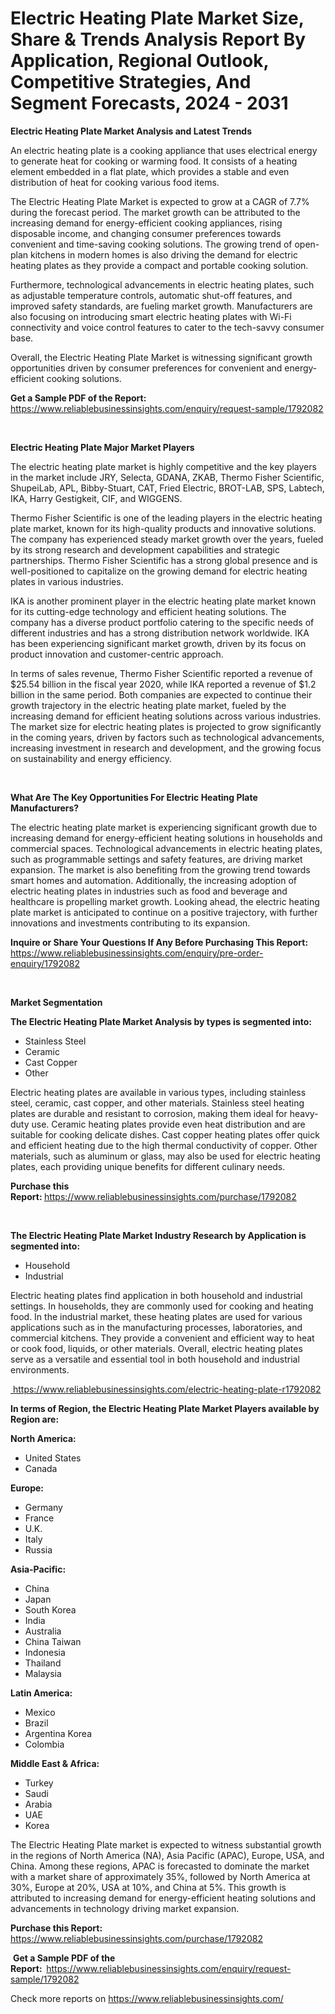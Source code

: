 <p><h1>Electric Heating Plate Market Size, Share & Trends Analysis Report By Application, Regional Outlook, Competitive Strategies, And Segment Forecasts, 2024 - 2031</h1></p><p><strong>Electric Heating Plate Market Analysis and Latest Trends</strong></p>
<p><p>An electric heating plate is a cooking appliance that uses electrical energy to generate heat for cooking or warming food. It consists of a heating element embedded in a flat plate, which provides a stable and even distribution of heat for cooking various food items.</p><p>The Electric Heating Plate Market is expected to grow at a CAGR of 7.7% during the forecast period. The market growth can be attributed to the increasing demand for energy-efficient cooking appliances, rising disposable income, and changing consumer preferences towards convenient and time-saving cooking solutions. The growing trend of open-plan kitchens in modern homes is also driving the demand for electric heating plates as they provide a compact and portable cooking solution.</p><p>Furthermore, technological advancements in electric heating plates, such as adjustable temperature controls, automatic shut-off features, and improved safety standards, are fueling market growth. Manufacturers are also focusing on introducing smart electric heating plates with Wi-Fi connectivity and voice control features to cater to the tech-savvy consumer base.</p><p>Overall, the Electric Heating Plate Market is witnessing significant growth opportunities driven by consumer preferences for convenient and energy-efficient cooking solutions.</p></p>
<p><strong>Get a Sample PDF of the Report:&nbsp;</strong> <a href="https://www.reliablebusinessinsights.com/enquiry/request-sample/1792082">https://www.reliablebusinessinsights.com/enquiry/request-sample/1792082</a></p>
<p>&nbsp;</p>
<p><strong>Electric Heating Plate Major Market Players</strong></p>
<p><p>The electric heating plate market is highly competitive and the key players in the market include JRY, Selecta, GDANA, ZKAB, Thermo Fisher Scientific, ShupeiLab, APL, Bibby-Stuart, CAT, Fried Electric, BROT-LAB, SPS, Labtech, IKA, Harry Gestigkeit, CIF, and WIGGENS.</p><p>Thermo Fisher Scientific is one of the leading players in the electric heating plate market, known for its high-quality products and innovative solutions. The company has experienced steady market growth over the years, fueled by its strong research and development capabilities and strategic partnerships. Thermo Fisher Scientific has a strong global presence and is well-positioned to capitalize on the growing demand for electric heating plates in various industries.</p><p>IKA is another prominent player in the electric heating plate market known for its cutting-edge technology and efficient heating solutions. The company has a diverse product portfolio catering to the specific needs of different industries and has a strong distribution network worldwide. IKA has been experiencing significant market growth, driven by its focus on product innovation and customer-centric approach.</p><p>In terms of sales revenue, Thermo Fisher Scientific reported a revenue of $25.54 billion in the fiscal year 2020, while IKA reported a revenue of $1.2 billion in the same period. Both companies are expected to continue their growth trajectory in the electric heating plate market, fueled by the increasing demand for efficient heating solutions across various industries. The market size for electric heating plates is projected to grow significantly in the coming years, driven by factors such as technological advancements, increasing investment in research and development, and the growing focus on sustainability and energy efficiency.</p></p>
<p>&nbsp;</p>
<p><strong>What Are The Key Opportunities For Electric Heating Plate Manufacturers?</strong></p>
<p><p>The electric heating plate market is experiencing significant growth due to increasing demand for energy-efficient heating solutions in households and commercial spaces. Technological advancements in electric heating plates, such as programmable settings and safety features, are driving market expansion. The market is also benefiting from the growing trend towards smart homes and automation. Additionally, the increasing adoption of electric heating plates in industries such as food and beverage and healthcare is propelling market growth. Looking ahead, the electric heating plate market is anticipated to continue on a positive trajectory, with further innovations and investments contributing to its expansion.</p></p>
<p><strong>Inquire or Share Your Questions If Any Before Purchasing This Report:</strong> <a href="https://www.reliablebusinessinsights.com/enquiry/pre-order-enquiry/1792082">https://www.reliablebusinessinsights.com/enquiry/pre-order-enquiry/1792082</a></p>
<p>&nbsp;</p>
<p><strong>Market Segmentation</strong></p>
<p><strong>The Electric Heating Plate Market Analysis by types is segmented into:</strong></p>
<p><ul><li>Stainless Steel</li><li>Ceramic</li><li>Cast Copper</li><li>Other</li></ul></p>
<p><p>Electric heating plates are available in various types, including stainless steel, ceramic, cast copper, and other materials. Stainless steel heating plates are durable and resistant to corrosion, making them ideal for heavy-duty use. Ceramic heating plates provide even heat distribution and are suitable for cooking delicate dishes. Cast copper heating plates offer quick and efficient heating due to the high thermal conductivity of copper. Other materials, such as aluminum or glass, may also be used for electric heating plates, each providing unique benefits for different culinary needs.</p></p>
<p><strong>Purchase this Report:&nbsp;</strong><a href="https://www.reliablebusinessinsights.com/purchase/1792082">https://www.reliablebusinessinsights.com/purchase/1792082</a></p>
<p>&nbsp;</p>
<p><strong>The Electric Heating Plate Market Industry Research by Application is segmented into:</strong></p>
<p><ul><li>Household</li><li>Industrial</li></ul></p>
<p><p>Electric heating plates find application in both household and industrial settings. In households, they are commonly used for cooking and heating food. In the industrial market, these heating plates are used for various applications such as in the manufacturing processes, laboratories, and commercial kitchens. They provide a convenient and efficient way to heat or cook food, liquids, or other materials. Overall, electric heating plates serve as a versatile and essential tool in both household and industrial environments.</p></p>
<p><a href="https://www.reliablebusinessinsights.com/electric-heating-plate-r1792082">&nbsp;https://www.reliablebusinessinsights.com/electric-heating-plate-r1792082</a></p>
<p><strong>In terms of Region, the Electric Heating Plate Market Players available by Region are:</strong></p>
<p>
    <p> <strong> North America: </strong>
        <ul>
            <li>United States</li>
            <li>Canada</li>
        </ul>
        </p> 
    <p> <strong> Europe: </strong>
        <ul>
            <li>Germany</li>
            <li>France</li>
            <li>U.K.</li>
            <li>Italy</li>
            <li>Russia</li>
        </ul>
        </p> 
    <p> <strong> Asia-Pacific: </strong>
        <ul>
            <li>China</li>
            <li>Japan</li>
            <li>South Korea</li>
            <li>India</li>
            <li>Australia</li>
            <li>China Taiwan</li>
            <li>Indonesia</li>
            <li>Thailand</li>
            <li>Malaysia</li>
        </ul>
        </p> 
    <p> <strong> Latin America: </strong>
        <ul>
            <li>Mexico</li>
            <li>Brazil</li>
            <li>Argentina Korea</li>
            <li>Colombia</li>
        </ul>
        </p> 
    <p> <strong> Middle East & Africa: </strong>
        <ul>
            <li>Turkey</li>
            <li>Saudi</li>
            <li>Arabia</li>
            <li>UAE</li>
            <li>Korea</li>
        </ul>
    </p>
    </p>
<p><p>The Electric Heating Plate market is expected to witness substantial growth in the regions of North America (NA), Asia Pacific (APAC), Europe, USA, and China. Among these regions, APAC is forecasted to dominate the market with a market share of approximately 35%, followed by North America at 30%, Europe at 20%, USA at 10%, and China at 5%. This growth is attributed to increasing demand for energy-efficient heating solutions and advancements in technology driving market expansion.</p></p>
<p><strong>Purchase this Report: </strong><a href="https://www.reliablebusinessinsights.com/purchase/1792082">https://www.reliablebusinessinsights.com/purchase/1792082</a></p>
<p>&nbsp;<strong>Get a Sample PDF of the Report:&nbsp;&nbsp;</strong><a href="https://www.reliablebusinessinsights.com/enquiry/request-sample/1792082">https://www.reliablebusinessinsights.com/enquiry/request-sample/1792082</a></p>
<p><strong></strong></p>
<p>Check more reports on <a href="https://www.reliablebusinessinsights.com/">https://www.reliablebusinessinsights.com/</a></p>